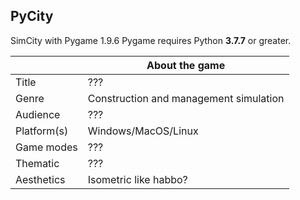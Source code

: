 ## PyCity
SimCity with Pygame 1.9.6
Pygame requires Python **3.7.7** or greater.

||About the game|
|--|--|
|Title|???|
|Genre|Construction and management simulation|
|Audience|???|
|Platform(s)|Windows/MacOS/Linux|
|Game modes|???|
|Thematic|???|
|Aesthetics|Isometric like habbo?|
